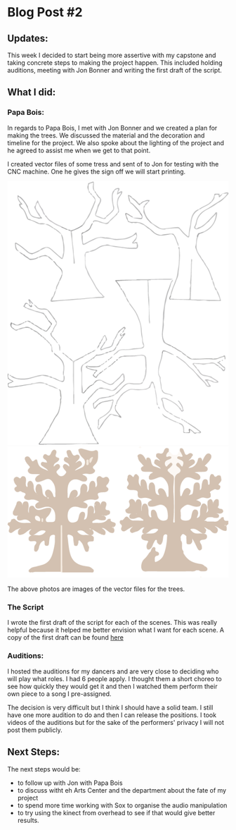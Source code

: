# Blog Post #2

## Updates:

This week I decided to start being more assertive with my capstone and taking concrete steps to making the project happen. This included holding auditions, meeting with Jon Bonner and writing the first draft of the script.

## What I did:

### Papa Bois:

In regards to Papa Bois, I met with Jon Bonner and we created a plan for making the trees. We discussed the material and the decoration and timeline for the project. We also spoke about the lighting of the project and he agreed to assist me when we get to that point. 

I created vector files of some tress and sent of to Jon for testing with the CNC machine. One he gives the sign off we will start printing. 

![](Tree2.png)
![](Tree3.png)

The above photos are images of the vector files for the trees. 


### The Script

I wrote the first draft of the script for each of the scenes. This was really helpful because it helped me better envision what I want for each scene. A copy of the first draft can be found [here]()


### Auditions:

I hosted the auditions for my dancers and are very close to deciding who will play what roles. I had 6 people apply. I thought them a short choreo to see how quickly they would get it and then I watched them perform their own piece to a song I pre-assigned. 

The decision is very difficult but I think I should have a solid team. I still have one more audition to do and then I can release the positions. I took videos of the auditions but for the sake of the performers' privacy I will not post them publicly. 

## Next Steps:

The next steps would be:
- to follow up with Jon with Papa Bois
- to discuss witht eh Arts Center and the department about the fate of my project
- to spend more time working with Sox to organise the audio manipulation
- to try using the kinect from overhead to see if that would give better results.
